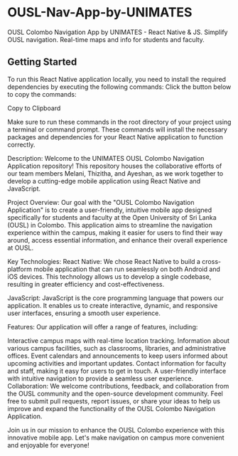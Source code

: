 # OUSL-Nav-App-by-UNIMATES
OUSL Colombo Navigation App by UNIMATES - React Native & JS. Simplify OUSL navigation. Real-time maps and info for students and faculty.

## Getting Started
To run this React Native application locally, you need to install the required dependencies by executing the following commands:
Click the button below to copy the commands:

<!-- Add the following HTML code for the copy-to-clipboard button -->
<a class="btn" id="copy-button" onclick="copyToClipboard(`npm install\nnpm i react-native-maps`)">Copy to Clipboard</a>

<!-- Add the following script to enable the copy-to-clipboard functionality -->
<script>
  function copyToClipboard(text) {
    const el = document.createElement('textarea');
    el.value = text;
    document.body.appendChild(el);
    el.select();
    document.execCommand('copy');
    document.body.removeChild(el);
    alert('Copied to clipboard!');
  }
</script>

Make sure to run these commands in the root directory of your project using a terminal or command prompt. These commands will install the necessary packages and dependencies for your React Native application to function correctly.

Description:
Welcome to the UNIMATES OUSL Colombo Navigation Application repository! This repository houses the collaborative efforts of our team members Melani, Thizitha, and Ayeshan, as we work together to develop a cutting-edge mobile application using React Native and JavaScript.

Project Overview:
Our goal with the "OUSL Colombo Navigation Application" is to create a user-friendly, intuitive mobile app designed specifically for students and faculty at the Open University of Sri Lanka (OUSL) in Colombo. This application aims to streamline the navigation experience within the campus, making it easier for users to find their way around, access essential information, and enhance their overall experience at OUSL.

Key Technologies:
React Native: We chose React Native to build a cross-platform mobile application that can run seamlessly on both Android and iOS devices. This technology allows us to develop a single codebase, resulting in greater efficiency and cost-effectiveness.

JavaScript:
JavaScript is the core programming language that powers our application. It enables us to create interactive, dynamic, and responsive user interfaces, ensuring a smooth user experience.

Features:
Our application will offer a range of features, including:

Interactive campus maps with real-time location tracking.
Information about various campus facilities, such as classrooms, libraries, and administrative offices.
Event calendars and announcements to keep users informed about upcoming activities and important updates.
Contact information for faculty and staff, making it easy for users to get in touch.
A user-friendly interface with intuitive navigation to provide a seamless user experience.
Collaboration:
We welcome contributions, feedback, and collaboration from the OUSL community and the open-source development community. Feel free to submit pull requests, report issues, or share your ideas to help us improve and expand the functionality of the OUSL Colombo Navigation Application.

Join us in our mission to enhance the OUSL Colombo experience with this innovative mobile app. Let's make navigation on campus more convenient and enjoyable for everyone!

